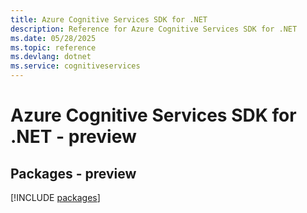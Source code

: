 ```yaml
---
title: Azure Cognitive Services SDK for .NET
description: Reference for Azure Cognitive Services SDK for .NET
ms.date: 05/28/2025
ms.topic: reference
ms.devlang: dotnet
ms.service: cognitiveservices
---
```

# Azure Cognitive Services SDK for .NET - preview
## Packages - preview
[!INCLUDE [packages](cognitive-services-index.md)]
